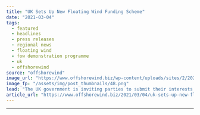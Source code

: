 ```yaml
---
title: "UK Sets Up New Floating Wind Funding Scheme"
date: "2021-03-04"
tags: 
  - featured
  - headlines
  - press releases
  - regional news
  - floating wind
  - fow demonstration programme
  - uk
  - offshorewind
source: "offshorewind"
image_url: "https://www.offshorewind.biz/wp-content/uploads/sites/2/2021/03/UK-Sets-Up-New-Floating-Wind-Funding-Scheme.png"
image_fp: "/assets/img/post_thumbnails/48.png"
lead: "The UK government is inviting parties to submit their interests in a new funding"
article_url: "https://www.offshorewind.biz/2021/03/04/uk-sets-up-new-floating-wind-funding-scheme/"
---
```


---
